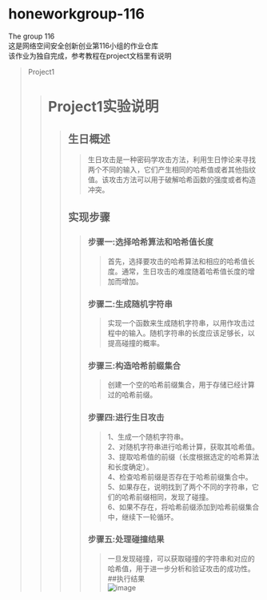 # honeworkgroup-116  
The group 116  
这是网络空间安全创新创业第116小组的作业仓库  
该作业为独自完成，参考教程在project文档里有说明  
> Project1
>> # Project1实验说明    
>>> ## 生日概述  
>>>>  生日攻击是一种密码学攻击方法，利用生日悖论来寻找两个不同的输入，它们产生相同的哈希值或者其他指纹值。该攻击方法可以用于破解哈希函数的强度或者构造冲突。  
>>> ## 实现步骤  
>>>> ### 步骤一:选择哈希算法和哈希值长度  
>>>>> 首先，选择要攻击的哈希算法和相应的哈希值长度。通常，生日攻击的难度随着哈希值长度的增加而增加。  
>>>> ### 步骤二:生成随机字符串  
>>>>> 实现一个函数来生成随机字符串，以用作攻击过程中的输入。随机字符串的长度应该足够长，以提高碰撞的概率。  
>>>> ### 步骤三:构造哈希前缀集合  
>>>>> 创建一个空的哈希前缀集合，用于存储已经计算过的哈希前缀。  
>>>> ### 步骤四:进行生日攻击  
>>>>> 1、生成一个随机字符串。  
>>>>> 2、对随机字符串进行哈希计算，获取其哈希值。  
>>>>> 3、提取哈希值的前缀（长度根据选定的哈希算法和长度确定）。  
>>>>> 4、检查哈希前缀是否存在于哈希前缀集合中。  
>>>>> 5、如果存在，说明找到了两个不同的字符串，它们的哈希前缀相同，发现了碰撞。  
>>>>> 6、如果不存在，将哈希前缀添加到哈希前缀集合中，继续下一轮循环。  
>>>> ### 步骤五:处理碰撞结果  
>>>>> 一旦发现碰撞，可以获取碰撞的字符串和对应的哈希值，用于进一步分析和验证攻击的成功性。  
>>>##执行结果  
>>>![image](https://github.com/2562908360/honeworkgroup-116/assets/97723386/b0071d01-2143-493c-b789-4279eec195ac)



